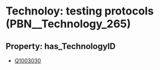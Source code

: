 # Technoloy: __testing protocols__ (PBN__Technology_265)

## Property: has_TechnologyID

* [Q1003030](Q1003030)

